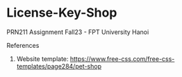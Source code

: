 # License-Key-Shop
PRN211 Assignment Fall23 - FPT University Hanoi



References
1. Website template: https://www.free-css.com/free-css-templates/page284/pet-shop
